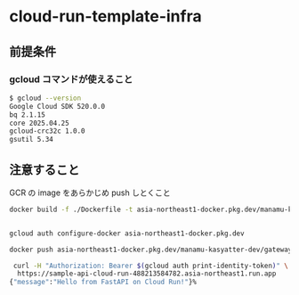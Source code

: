 # cloud-run-template-infra

## 前提条件

### gcloud コマンドが使えること

```bash
$ gcloud --version
Google Cloud SDK 520.0.0
bq 2.1.15
core 2025.04.25
gcloud-crc32c 1.0.0
gsutil 5.34

```

## 注意すること

GCR の image をあらかじめ push しとくこと

```bash
docker build -f ./Dockerfile -t asia-northeast1-docker.pkg.dev/manamu-kasyatter-dev/gateway/test_1 .


gcloud auth configure-docker asia-northeast1-docker.pkg.dev

docker push asia-northeast1-docker.pkg.dev/manamu-kasyatter-dev/gateway/test_1
```

```bash
 curl -H "Authorization: Bearer $(gcloud auth print-identity-token)" \
  https://sample-api-cloud-run-488213584782.asia-northeast1.run.app
{"message":"Hello from FastAPI on Cloud Run!"}%
```
